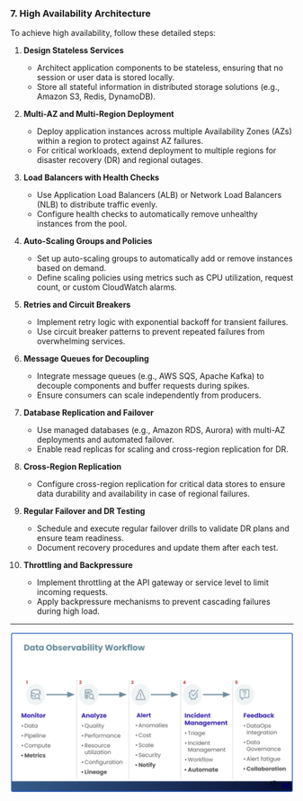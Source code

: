 ### 7. High Availability Architecture

To achieve high availability, follow these detailed steps:

1. **Design Stateless Services**
    - Architect application components to be stateless, ensuring that no session or user data is stored locally.
    - Store all stateful information in distributed storage solutions (e.g., Amazon S3, Redis, DynamoDB).

2. **Multi-AZ and Multi-Region Deployment**
    - Deploy application instances across multiple Availability Zones (AZs) within a region to protect against AZ failures.
    - For critical workloads, extend deployment to multiple regions for disaster recovery (DR) and regional outages.

3. **Load Balancers with Health Checks**
    - Use Application Load Balancers (ALB) or Network Load Balancers (NLB) to distribute traffic evenly.
    - Configure health checks to automatically remove unhealthy instances from the pool.

4. **Auto-Scaling Groups and Policies**
    - Set up auto-scaling groups to automatically add or remove instances based on demand.
    - Define scaling policies using metrics such as CPU utilization, request count, or custom CloudWatch alarms.

5. **Retries and Circuit Breakers**
    - Implement retry logic with exponential backoff for transient failures.
    - Use circuit breaker patterns to prevent repeated failures from overwhelming services.

6. **Message Queues for Decoupling**
    - Integrate message queues (e.g., AWS SQS, Apache Kafka) to decouple components and buffer requests during spikes.
    - Ensure consumers can scale independently from producers.

7. **Database Replication and Failover**
    - Use managed databases (e.g., Amazon RDS, Aurora) with multi-AZ deployments and automated failover.
    - Enable read replicas for scaling and cross-region replication for DR.

8. **Cross-Region Replication**
    - Configure cross-region replication for critical data stores to ensure data durability and availability in case of regional failures.

9. **Regular Failover and DR Testing**
    - Schedule and execute regular failover drills to validate DR plans and ensure team readiness.
    - Document recovery procedures and update them after each test.

10. **Throttling and Backpressure**
     - Implement throttling at the API gateway or service level to limit incoming requests.
     - Apply backpressure mechanisms to prevent cascading failures during high load.

---
![High Availability Architecture](./06_Observability_Architecture.png)